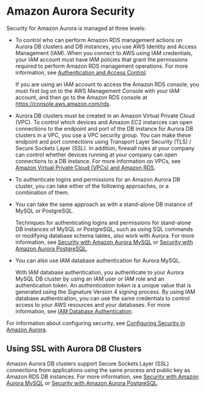 # Amazon Aurora Security<a name="Aurora.Overview.Security"></a>

 Security for Amazon Aurora is managed at three levels: 
+  To control who can perform Amazon RDS management actions on Aurora DB clusters and DB instances, you use AWS Identity and Access Management \(IAM\)\. When you connect to AWS using IAM credentials, your IAM account must have IAM policies that grant the permissions required to perform Amazon RDS management operations\. For more information, see [Authentication and Access Control](UsingWithRDS.IAM.md)\. 

   If you are using an IAM account to access the Amazon RDS console, you must first log on to the AWS Management Console with your IAM account, and then go to the Amazon RDS console at [https://console\.aws\.amazon\.com/rds](https://console.aws.amazon.com/rds)\. 
+  Aurora DB clusters must be created in an Amazon Virtual Private Cloud \(VPC\)\. To control which devices and Amazon EC2 instances can open connections to the endpoint and port of the DB instance for Aurora DB clusters in a VPC, you use a VPC security group\. You can make these endpoint and port connections using Transport Layer Security \(TLS\) / Secure Sockets Layer \(SSL\)\. In addition, firewall rules at your company can control whether devices running at your company can open connections to a DB instance\. For more information on VPCs, see [Amazon Virtual Private Cloud \(VPCs\) and Amazon RDS](USER_VPC.md)\. 
+  To authenticate logins and permissions for an Amazon Aurora DB cluster, you can take either of the following approaches, or a combination of them\. 
  +  You can take the same approach as with a stand\-alone DB instance of MySQL or PostgreSQL\. 

     Techniques for authenticating logins and permissions for stand\-alone DB instances of MySQL or PostgreSQL, such as using SQL commands or modifying database schema tables, also work with Aurora\. For more information, see [Security with Amazon Aurora MySQL](AuroraMySQL.Security.md) or [Security with Amazon Aurora PostgreSQL](AuroraPostgreSQL.Security.md)\. 
  +  You can also use IAM database authentication for Aurora MySQL\. 

     With IAM database authentication, you authenticate to your Aurora MySQL DB cluster by using an IAM user or IAM role and an authentication token\. An *authentication token* is a unique value that is generated using the Signature Version 4 signing process\. By using IAM database authentication, you can use the same credentials to control access to your AWS resources and your databases\. For more information, see [IAM Database Authentication](UsingWithRDS.IAMDBAuth.md)\. 

 For information about configuring security, see [Configuring Security in Amazon Aurora](UsingWithRDS.md)\. 

## Using SSL with Aurora DB Clusters<a name="Aurora.Overview.Security.SSL"></a>

 Amazon Aurora DB clusters support Secure Sockets Layer \(SSL\) connections from applications using the same process and public key as Amazon RDS DB instances\. For more information, see [Security with Amazon Aurora MySQL](AuroraMySQL.Security.md) or [Security with Amazon Aurora PostgreSQL](AuroraPostgreSQL.Security.md)\. 